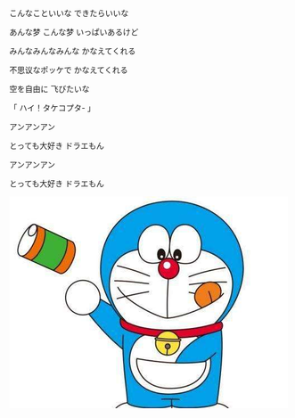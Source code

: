 こんなこといいな できたらいいな

あんな梦 こんな梦 いっぱいあるけど

みんなみんなみんな かなえてくれる  

不思议なポッケで かなえてくれる

空を自由に 飞びたいな

「 ハイ！タケコプタ- 」

アンアンアン

とっても大好き ドラエもん

アンアンアン

とっても大好き ドラエもん

![](README.jpg)
